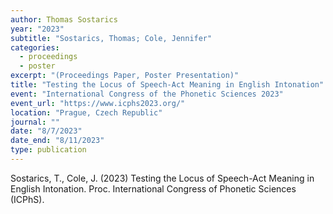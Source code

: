 ```yaml
---
author: Thomas Sostarics
year: "2023"
subtitle: "Sostarics, Thomas; Cole, Jennifer"
categories:
  - proceedings
  - poster
excerpt: "(Proceedings Paper, Poster Presentation)"
title: "Testing the Locus of Speech-Act Meaning in English Intonation"
event: "International Congress of the Phonetic Sciences 2023"
event_url: "https://www.icphs2023.org/"
location: "Prague, Czech Republic"
journal: ""
date: "8/7/2023"
date_end: "8/11/2023"
type: publication
---
```


Sostarics, T., Cole, J. (2023) Testing the Locus of Speech-Act Meaning in English Intonation. Proc. International Congress of Phonetic Sciences (ICPhS).
